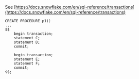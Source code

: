 See [https://docs.snowflake.com/en/sql-reference/transactions](https://docs.snowflake.com/en/sql-reference/transactions)
```
CREATE PROCEDURE p1()
...
$$
    begin transaction;
    statement C;
    statement D;
    commit;

    begin transaction;
    statement E;
    statement F;
    commit;
$$;
```
